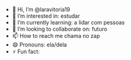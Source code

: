 - 👋 Hi, I’m @laravitoria19
- 👀 I’m interested in: estudar
- 🌱 I’m currently learning: a lidar com pessoas 
- 💞️ I’m looking to collaborate on: futuro
- 📫 How to reach me chama no zap
- 😄 Pronouns: ela/dela
- ⚡ Fun fact:

<!---
laravitoria19/laravitoria19 is a ✨ special ✨ repository because its `README.md` (this file) appears on your GitHub profile.
You can click the Preview link to take a look at your changes.
--->
